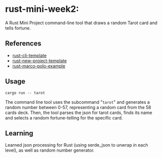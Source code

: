 # rust-mini-week2:
A Rust Mini Project command-line tool that draws a random Tarot card and tells fortune. 

## References

* [rust-cli-template](https://github.com/kbknapp/rust-cli-template)
* [rust-new-project-template](https://github.com/noahgift/rust-new-project-template)
* [rust-marco-polo-example](https://github.com/noahgift/rust-mlops-template/tree/main/MarcoPolo)

## Usage
<code>cargo run -- tarot</code>
 
 The command line tool uses the subcommand "<code>tarot</code>" and generates a random number between 0-57, representing a random card from the 58 cards deck. Then, the tool parses the json for tarot cards, finds its name and selects a random fortune-telling for the specific card.

## Learning
Learned json processing for Rust (using serde_json to unwrap in each level), as well as random number generator. 

